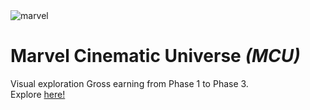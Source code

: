 <img alt="marvel" src="https://terrigen-cdn-dev.marvel.com/content/prod/1x/dc9049-civilwar_master.jpg" />  


# Marvel Cinematic Universe <i>(MCU)</i>
Visual exploration Gross earning from Phase 1 to Phase 3.  
Explore [here!](https://public.tableau.com/app/profile/jon.jon.rico.noll/viz/MCU_Viz/MCU_Gross)
